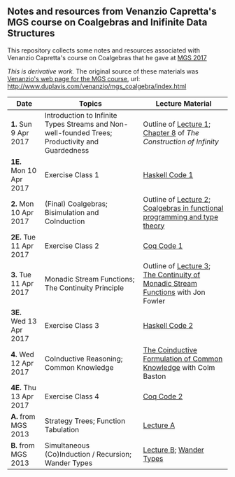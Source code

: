 ## Notes and resources from Venanzio Capretta's MGS course on **Coalgebras and Inifinite Data Structures**

This repository collects some notes and resources associated with Venanzio Capretta's course on Coalgebras 
that he gave at [MGS 2017](http://www.cs.le.ac.uk/events/mgs2017/)

*This is derivative work.*  The original source of these materials was 
[Venanzio's web page for the MGS course](http://www.duplavis.com/venanzio/mgs_coalgebra/index.html),
url: http://www.duplavis.com/venanzio/mgs_coalgebra/index.html


| Date | Topics | Lecture Material |
| ---  | ---    | ---              |
| **1.** Sun 9 Apr 2017|Introduction to Infinite Types  Streams and Non-well-founded Trees;  Productivity and Guardedness|Outline of [Lecture 1][]; [Chapter 8][] of *The Construction of Infinity*|
| **1E.** Mon 10 Apr 2017| Exercise Class 1 | [Haskell Code 1][] |
| **2.** Mon 10 Apr 2017| (Final) Coalgebras;  Bisimulation and CoInduction| Outline of [Lecture 2][];  [Coalgebras in functional programming and type theory][] |
| **2E.** Tue 11 Apr 2017 | Exercise Class 2 | [Coq Code 1][] |
| **3.** Tue 11 Apr 2017 | Monadic Stream Functions; The Continuity Principle | Outline of [Lecture 3][];  [The Continuity of Monadic Stream Functions][]  with Jon Fowler |
| **3E.** Wed 13 Apr 2017 | Exercise Class 3 | [Haskell Code 2][] |
| **4.** Wed 12 Apr 2017 | CoInductive Reasoning; Common Knowledge| [The Coinductive Formulation of Common Knowledge][] with Colm Baston |
| **4E.** Thu 13 Apr 2017 | Exercise Class 4 | [Coq Code 2][] |
| **A.** from MGS 2013 | Strategy Trees; Function Tabulation | [Lecture A][] |
| **B.** from MGS 2013 | Simultaneous (Co)Induction / Recursion; Wander Types| [Lecture B][]; [Wander Types][] |

[main site]: http://www.duplavis.com/venanzio/mgs_coalgebra/index.html
[Lecture 1]: http://www.duplavis.com/venanzio/mgs_coalgebra/mgs2017_lecture1.pdf
[Chapter 8]: http://www.duplavis.com/venanzio/mgs_coalgebra/coi_ch8.pdf
[Haskell Code 1]: http://www.duplavis.com/venanzio/mgs_coalgebra/mgs2017_l1.hs
[Lecture 2]: http://www.duplavis.com/venanzio/mgs_coalgebra/mgs2017_lecture2.pdf
[Coalgebras in functional programming and type theory]: http://www.duplavis.com/venanzio/publications/Coalgebras_CMCS_2010.pdf
[Coq Code 1]: http://www.duplavis.com/venanzio/mgs_coalgebra/mgs2017_l2.v
[Lecture 3]: http://www.duplavis.com/venanzio/mgs_coalgebra/mgs2017_lecture3.pdf
[The Continuity of Monadic Stream Functions]: http://www.duplavis.com/venanzio/publications/monadic_continuity_LICS2017.pdf
[Haskell Code 2]: http://www.duplavis.com/venanzio/mgs_coalgebra/mgs2017_l3.hs
[The Coinductive Formulation of Common Knowledge]: http://www.duplavis.com/venanzio/publications/common_knowledge.pdf
[Coq Code 2]: http://www.duplavis.com/venanzio/publications/common_knowledge.v
[Lecture A]: http://www.duplavis.com/venanzio/mgs_coalgebra/mgs2017_lectureA.pdf
[Lecture B]: http://www.duplavis.com/venanzio/mgs_coalgebra/mgs2017_lectureB.pdf
[Wander Types]: http://www.duplavis.com/venanzio/publications/Wander_Types_PI2013.pdf
